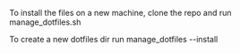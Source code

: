 To install the files on a new machine, clone the repo and run manage_dotfiles.sh

To create a new dotfiles dir run manage_dotfiles --install
